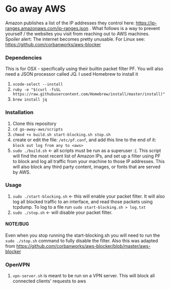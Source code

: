 
# Go away AWS
Amazon publishes a list of the IP addresses they control here: https://ip-ranges.amazonaws.com/ip-ranges.json . What follows is a way to prevent yourself / the websites you visit from reaching out to AWS machines. Spoiler alert: The internet becomes pretty unusable. For Linux see: https://github.com/corbanworks/aws-blocker

### Dependencies 
This is for OSX - specifically using their builtin packet filter PF.  You will also need a JSON processor called JQ.  I used Homebrew to install it
1. `xcode-select --install`
1. `ruby -e "$(curl -fsSL https://raw.githubusercontent.com/Homebrew/install/master/install)"`
1. `brew install jq`

### Installation
1. Clone this repository 
1. `cd go-away-aws/scripts`
1. `chmod +x build.sh start-blocking.sh stop.sh`
1. create or edit the file: `/etc/pf.conf`, and add this line to the end of it: `block out log from any to <aws>`
1. `sudo ./build.sh` <- all scripts must be run as a superuser :(.  This script will find the most recent list of Amazon IPs, and set up a filter using PF to block and log all traffic from your machine to those IP addresses.  This will also block any third party content, images, or fonts that are served by AWS.   

### Usage
1. `sudo ./start-blocking.sh` <- this will enable your packet filter.  It will also log all blocked traffic to an interface, and read those packets using tcpdump.  To log to a file run `sudo start-blocking.sh > log.txt`
1. `sudo ./stop.sh` <- will disable your packet filter.
#### NOTE/BUG
Even when you stop running the start-blocking.sh you will need to run the `sudo ./stop.sh` command to fully disable the filter. 
Also this was adapted from https://github.com/corbanworks/aws-blocker/blob/master/aws-blocker
### OpenVPN
1. `vpn-server.sh` is meant to be run on a VPN server.  This will block all connected clients' requests to aws
